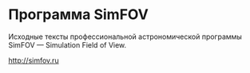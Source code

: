 # Программа SimFOV #

Исходные тексты профессиональной астрономической программы SimFOV — Simulation Field of View.

http://simfov.ru
